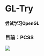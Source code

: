 # GL-Try

#### 尝试学习OpenGL

### 目前：PCSS

![](https://raw.staticdn.net/HummaWhite/GL-Try/master/纹理/md-pics/OpenGL-Try%202020_6_14%2014_12_31.png)